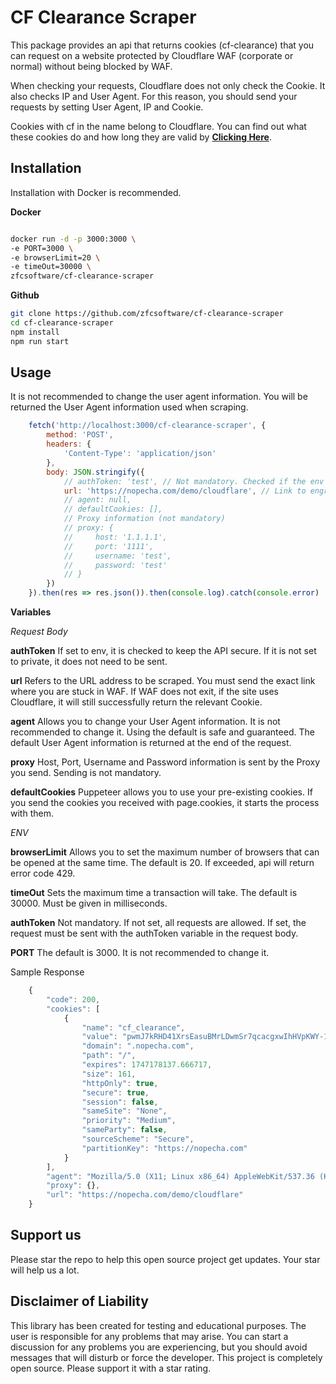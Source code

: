 # CF Clearance Scraper

This package provides an api that returns cookies (cf-clearance) that you can request on a website protected by Cloudflare WAF (corporate or normal) without being blocked by WAF.

When checking your requests, Cloudflare does not only check the Cookie. It also checks IP and User Agent. For this reason, you should send your requests by setting User Agent, IP and Cookie.

Cookies with cf in the name belong to Cloudflare. You can find out what these cookies do and how long they are valid by **[Clicking Here](https://developers.cloudflare.com/fundamentals/reference/policies-compliances/cloudflare-cookies/)**.

## Installation

Installation with Docker is recommended.

**Docker**

```bash

docker run -d -p 3000:3000 \
-e PORT=3000 \
-e browserLimit=20 \
-e timeOut=30000 \
zfcsoftware/cf-clearance-scraper

```
**Github**

```bash
git clone https://github.com/zfcsoftware/cf-clearance-scraper
cd cf-clearance-scraper
npm install
npm run start
```

## Usage

It is not recommended to change the user agent information. You will be returned the User Agent information used when scraping.

```js
    fetch('http://localhost:3000/cf-clearance-scraper', {
        method: 'POST',
        headers: {
            'Content-Type': 'application/json'
        },
        body: JSON.stringify({
            // authToken: 'test', // Not mandatory. Checked if the env variable is set.
            url: 'https://nopecha.com/demo/cloudflare', // Link to engrave
            // agent: null,
            // defaultCookies: [],
            // Proxy information (not mandatory)
            // proxy: {
            //     host: '1.1.1.1',
            //     port: '1111',
            //     username: 'test',
            //     password: 'test'
            // }
        })
    }).then(res => res.json()).then(console.log).catch(console.error)
```

**Variables**

*Request Body*

**authToken** If set to env, it is checked to keep the API secure. If it is not set to private, it does not need to be sent.

**url** Refers to the URL address to be scraped. You must send the exact link where you are stuck in WAF. If WAF does not exit, if the site uses Cloudflare, it will still successfully return the relevant Cookie.

**agent** Allows you to change your User Agent information. It is not recommended to change it. Using the default is safe and guaranteed. The default User Agent information is returned at the end of the request.

**proxy** Host, Port, Username and Password information is sent by the Proxy you send. Sending is not mandatory.

**defaultCookies** Puppeteer allows you to use your pre-existing cookies. If you send the cookies you received with page.cookies, it starts the process with them.

*ENV*

**browserLimit** Allows you to set the maximum number of browsers that can be opened at the same time. The default is 20. If exceeded, api will return error code 429.

**timeOut** Sets the maximum time a transaction will take. The default is 30000. Must be given in milliseconds.

**authToken** Not mandatory. If not set, all requests are allowed. If set, the request must be sent with the authToken variable in the request body.

**PORT** The default is 3000. It is not recommended to change it.

Sample Response

```js
    {
        "code": 200,
        "cookies": [
            {
                "name": "cf_clearance",
                "value": "pwmJ7kRHD41XrsEasuBMrLDwmSr7qcacgxwIhHVpKWY-1715642133-1.0.1.1-go3FxcDfJdvUqz.aWX03tQL9Z_duip.S0hSVnno4U94Xj.cfczNEpjMM5F5azfIxg5capVQJXX_sc7YJ8Qvj0w",
                "domain": ".nopecha.com",
                "path": "/",
                "expires": 1747178137.666717,
                "size": 161,
                "httpOnly": true,
                "secure": true,
                "session": false,
                "sameSite": "None",
                "priority": "Medium",
                "sameParty": false,
                "sourceScheme": "Secure",
                "partitionKey": "https://nopecha.com"
            }
        ],
        "agent": "Mozilla/5.0 (X11; Linux x86_64) AppleWebKit/537.36 (KHTML, like Gecko) Chrome/124.0.0.0 Safari/537.36",
        "proxy": {},
        "url": "https://nopecha.com/demo/cloudflare"
    }
```

## Support us

Please star the repo to help this open source project get updates. Your star will help us a lot.

## Disclaimer of Liability

This library has been created for testing and educational purposes. The user is responsible for any problems that may arise. You can start a discussion for any problems you are experiencing, but you should avoid messages that will disturb or force the developer. This project is completely open source. Please support it with a star rating.
